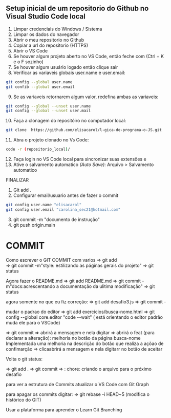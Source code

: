 ## Setup inicial de um repositorio do Github no Visual Studio Code local

1. Limpar credenciais do Windows / Sistema
2. Limpar os dados do navegador 
3. Abrir o meu repositorio no Github 
4. Copiar a url do repositorio (HTTPS)
5. Abrir o VS Code 
6. Se houver algum projeto aberto no VS Code,
então feche com (Ctrl + K e o F sozinho)
7. Se houver algum usuário logado então clique sair 
8. Verificar as variaveis globais user.name e user.email:
~~~bash
git config --global user.name
git confib --global user.email
~~~
9. Se as variaveis retornarem algum valor, redefina ambas as variaveis:
~~~bash
git config --global --unset user.name
git config --global --unset user.mail
~~~
10. Faça a clonagem do repositóiro no computador local:
~~~bash
git clone  https://github.com/elisacarol/l-gica-de-programa-o-JS.git
~~~
11. Abra o projeto clonado no Vs Code:
~~~bash
code -r (repositorio_local)/
~~~
12. Faça login no VS Code local para sincronizar suas extensões e 
13. Ative o salvamento automatico _(Auto Save)_: Arquivo > Salvamento automatico

FINALIZAR 
1. Git add .
2. Configurar email/usuario antes de fazer o commit
~~~bash
git config user.name "elisacarol"
git config user.email "carolina_sec21@hotmail.com"
~~~
3. git commit -m "documento de instrução"
4. git push origin.main

# COMMIT 

Como escrever o GIT COMMIT com varios
=> git add  
=> git commit -m"style: estilizando as páginas gerais do projeto"
=> git status

Agora fazer o README.md
=> git add README.md
=> git commit -m"docs:acrescentando a documentação da ulitima modificação"
=> git status

agora somente no que eu fiz correção:
=> git add desafio3.js
=> git commit -

mudar o padrao do editor 
=> git add exercicios/busca-nome.html
=> git config --global core.editor "code --wait" ( está orientando o editor padrão muda ele para o VSCode)

=> git commit
=> abrirá a mensagem e nela digitar => abrirá o feat (para declarar a alteração): melhoria no botão da página busca-nome
    Implementada uma melhoria na descrição do botão que realiza a açõao de confimarção 
=> clicaabrirá a mensagem e nela digitarr no botão de aceitar

Volta o git status:

=> git add .
=> git commit => : chore: criando o arquivo para o próximo desafio

para ver a estrutura de Commits atualizar o VS Code com Git Graph

para apagar os commits digitar:
=> git rebase -i HEAD~5 (modifica o histórico do GIT)

Usar a plataforma para aprender o Learn Git Branching
